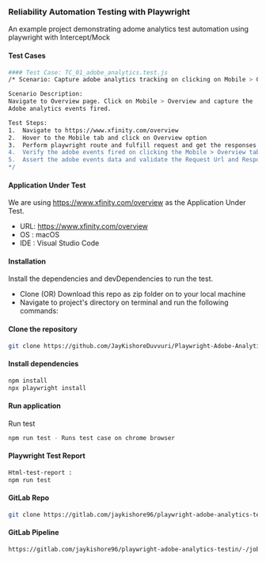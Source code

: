 ### Reliability Automation Testing with Playwright

An example project demonstrating adome analytics test automation using playwright with Intercept/Mock


#### Test Cases

```bash
#### Test Case: TC_01_adobe_analytics.test.js
/* Scenario: Capture adobe analytics tracking on clicking on Mobile > Overview tab

Scenario Description: 
Navigate to Overview page. Click on Mobile > Overview and capture the 
Adobe analytics events fired.

Test Steps:
1.	Navigate to https://www.xfinity.com/overview
2.	Hover to the Mobile tab and click on Overview option
3.	Perform playwright route and fulfill request and get the responses from Mobile Tab URI's
4.	Verify the adobe events fired on clicking the Mobile > Overview tab
5.	Assert the adobe events data and validate the Request Url and Response Url having 'b/ss' tag
*/
```

#### Application Under Test

We are using https://www.xfinity.com/overview as the Application Under Test. 

- URL: https://www.xfinity.com/overview
- OS : macOS 
- IDE : Visual Studio Code


#### Installation

Install the dependencies and devDependencies to run the test.

- Clone (OR) Download this repo as zip folder on to your local machine
- Navigate to project's directory on terminal and run the following commands:


#### Clone the repository

```bash
git clone https://github.com/JayKishoreDuvvuri/Playwright-Adobe-Analytics-Testing.git
```

#### Install dependencies

```bash
npm install
npx playwright install
```

#### Run application

Run test

```bash
npm run test - Runs test case on chrome browser
```

#### Playwright Test Report 

```bash
Html-test-report :
npm run test
```

#### GitLab Repo
```bash
git clone https://gitlab.com/jaykishore96/playwright-adobe-analytics-testin.git
```

#### GitLab Pipeline
```bash
https://gitlab.com/jaykishore96/playwright-adobe-analytics-testin/-/jobs/4540976686
```